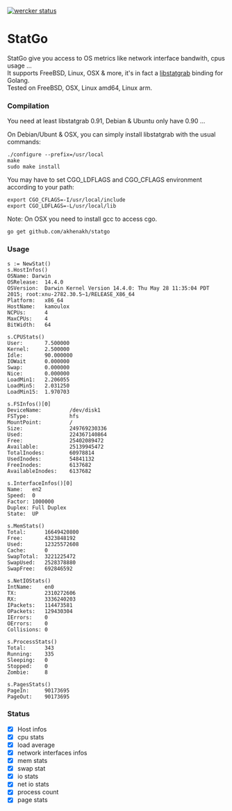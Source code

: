 [![wercker status](https://app.wercker.com/status/c56e26bf18be587114d26764a7a0ce7a/m "wercker status")](https://app.wercker.com/project/bykey/c56e26bf18be587114d26764a7a0ce7a)

StatGo
======
StatGo give you access to OS metrics like network interface bandwith, cpus usage ...  
It supports FreeBSD, Linux, OSX & more, it's in fact a [libstatgrab](http://www.i-scream.org/libstatgrab/) binding for Golang.  
Tested on FreeBSD, OSX, Linux amd64, Linux arm.


### Compilation 
You need at least libstatgrab 0.91, Debian & Ubuntu only have 0.90 ...

On Debian/Ubunt & OSX, you can simply install libstatgrab with the usual commands:
```
./configure --prefix=/usr/local
make
sudo make install
```

You may have to set CGO_LDFLAGS and CGO_CFLAGS environment according to your path:
```
export CGO_CFLAGS=-I/usr/local/include
export CGO_LDFLAGS=-L/usr/local/lib
```

Note: On OSX you need to install gcc to access cgo.

    go get github.com/akhenakh/statgo

### Usage
```
s := NewStat()
s.HostInfos()
OSName: Darwin
OSRelease:  14.4.0
OSVersion:  Darwin Kernel Version 14.4.0: Thu May 28 11:35:04 PDT 2015; root:xnu-2782.30.5~1/RELEASE_X86_64
Platform:   x86_64
HostName:   kamoulox
NCPUs:      4
MaxCPUs:    4
BitWidth:   64

s.CPUStats()
User:       7.500000
Kernel:     2.500000
Idle:       90.000000
IOWait      0.000000
Swap:       0.000000
Nice:       0.000000
LoadMin1:   2.206055
LoadMin5:   2.031250
LoadMin15:  1.970703

s.FSInfos()[0]
DeviceName:         /dev/disk1
FSType:             hfs
MountPoint:         /
Size:               249769230336
Used:               224367140864
Free:               25402089472
Available:          25139945472
TotalInodes:        60978814
UsedInodes:         54841132
FreeInodes:         6137682
AvailableInodes:    6137682

s.InterfaceInfos()[0]
Name:   en2
Speed:  0
Factor: 1000000
Duplex: Full Duplex
State:  UP

s.MemStats()
Total:      16649420800
Free:       4323848192
Used:       12325572608
Cache:      0
SwapTotal:  3221225472
SwapUsed:   2528378880
SwapFree:   692846592

s.NetIOStats()
IntName:    en0
TX:         2310272606
RX:         3336240203
IPackets:   114473581
OPackets:   129430304
IErrors:    0
OErrors:    0
Collisions: 0

s.ProcessStats()
Total:      343
Running:    335
Sleeping:   0
Stopped:    0
Zombie:     8

s.PagesStats()
PageIn:     90173695
PageOut:    90173695
```

### Status

- [x]  Host infos
- [x]  cpu stats
- [x]  load average
- [x]  network interfaces infos
- [x]  mem stats
- [x]  swap stat 
- [x]  io stats
- [x]  net io stats
- [x]  process count
- [x]  page stats
